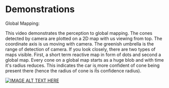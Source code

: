 # Demonstrations

Global Mapping:

This video demonstrates the perception to global mapping. The cones detected by camera are plotted on a 2D map with us viewing from top. The coordinate axis is us moving with camera. The greenish umbrella is the range of detection of camera. If you look closely, there are two types of maps visible. First, a short term reactive map in form of dots and second a global map. Every cone on a global map starts as a huge blob and with time it's radius reduces. This indicates the car is more confident of cone being present there (hence the radius of cone is iẗ́s confidence radius).

[![IMAGE ALT TEXT HERE](http://img.youtube.com/vi/NXaTwC7D4hI/0.jpg)](http://www.youtube.com/watch?v=NXaTwC7D4hI)

